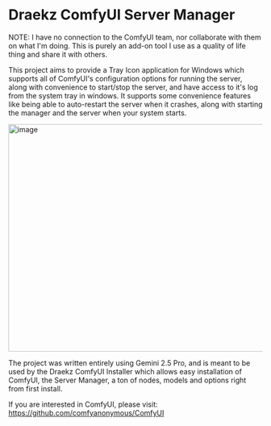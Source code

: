 # Draekz ComfyUI Server Manager

NOTE: I have no connection to the ComfyUI team, nor collaborate with them on what I'm doing. This is purely an add-on tool I use as a quality of life thing and share it with others.

This project aims to provide a Tray Icon application for Windows which supports all of ComfyUI's configuration options for running the server, along with convenience to start/stop the server, and have access to it's log from the system tray in windows. It supports some convenience features like being able to auto-restart the server when it crashes, along with starting the manager and the server when your system starts.

<img style="align-self: center" width="518" height="451" alt="image" src="https://github.com/user-attachments/assets/11906ed9-4fe5-41d0-8d2b-8cf94c78b9d2" />

The project was written entirely using Gemini 2.5 Pro, and is meant to be used by the Draekz ComfyUI Installer which allows easy installation of ComfyUI, the Server Manager, a ton of nodes, models and options right from first install.

If you are interested in ComfyUI, please visit:
https://github.com/comfyanonymous/ComfyUI
